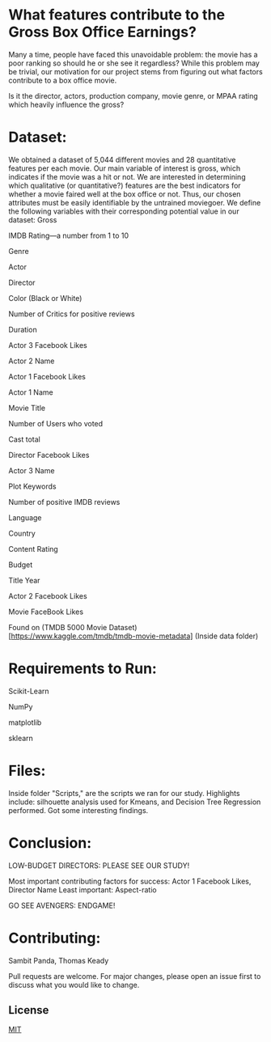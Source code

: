 # What features contribute to the Gross Box Office Earnings?

Many a time, people have faced this unavoidable problem: the movie has a poor ranking so should he or she see it regardless? While this problem may be trivial, our motivation for our project stems from figuring out what factors contribute to a box office movie. 

Is it the director, actors, production company, movie genre, or MPAA rating which heavily influence the gross? 


# Dataset: 
We obtained a dataset of 5,044 different movies and 28 quantitative features per each movie. Our main variable of interest is gross, which indicates if the movie was a hit or not. We are interested in determining which qualitative (or quantitative?) features are the best indicators for whether a movie faired well at the box office or not. Thus, our chosen attributes must be easily identifiable by the untrained moviegoer. We define the following variables with their corresponding potential value in our dataset:
Gross 

IMDB Rating—a number from 1 to 10

Genre

Actor

Director

Color (Black or White) 

Number of Critics for positive reviews

Duration 

Actor 3 Facebook Likes

Actor 2 Name

Actor 1 Facebook Likes

Actor 1 Name

Movie Title

Number of Users who voted

Cast total

Director Facebook Likes

Actor 3 Name

Plot Keywords

Number of positive IMDB reviews

Language 

Country

Content Rating

Budget 

Title Year

Actor 2 Facebook Likes

Movie FaceBook Likes


Found on (TMDB 5000 Movie Dataset)[https://www.kaggle.com/tmdb/tmdb-movie-metadata]
(Inside data folder)

# Requirements to Run: 

Scikit-Learn

NumPy

matplotlib

sklearn

# Files:
Inside folder "Scripts," are the scripts we ran for our study. Highlights include: silhouette analysis used for Kmeans, and Decision Tree Regression performed. Got some interesting findings. 

# Conclusion: 
LOW-BUDGET DIRECTORS: PLEASE SEE OUR STUDY!

Most important contributing factors for success: Actor 1 Facebook Likes, Director Name
Least important: Aspect-ratio

GO SEE AVENGERS: ENDGAME!

# Contributing: 
Sambit Panda, Thomas Keady

Pull requests are welcome. For major changes, please open an issue first to discuss what you would like to change.


## License
[MIT](https://choosealicense.com/licenses/mit/)



